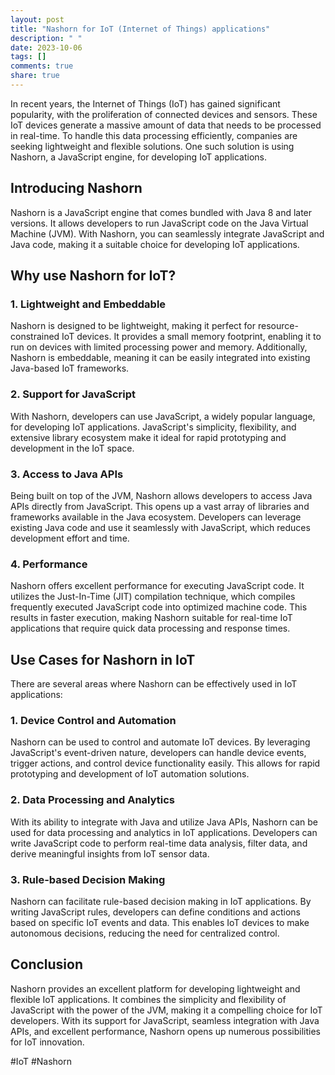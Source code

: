 ```yaml
---
layout: post
title: "Nashorn for IoT (Internet of Things) applications"
description: " "
date: 2023-10-06
tags: []
comments: true
share: true
---
```


In recent years, the Internet of Things (IoT) has gained significant popularity, with the proliferation of connected devices and sensors. These IoT devices generate a massive amount of data that needs to be processed in real-time. To handle this data processing efficiently, companies are seeking lightweight and flexible solutions. One such solution is using Nashorn, a JavaScript engine, for developing IoT applications.

## Introducing Nashorn

Nashorn is a JavaScript engine that comes bundled with Java 8 and later versions. It allows developers to run JavaScript code on the Java Virtual Machine (JVM). With Nashorn, you can seamlessly integrate JavaScript and Java code, making it a suitable choice for developing IoT applications.

## Why use Nashorn for IoT?

### 1. Lightweight and Embeddable

Nashorn is designed to be lightweight, making it perfect for resource-constrained IoT devices. It provides a small memory footprint, enabling it to run on devices with limited processing power and memory. Additionally, Nashorn is embeddable, meaning it can be easily integrated into existing Java-based IoT frameworks.

### 2. Support for JavaScript

With Nashorn, developers can use JavaScript, a widely popular language, for developing IoT applications. JavaScript's simplicity, flexibility, and extensive library ecosystem make it ideal for rapid prototyping and development in the IoT space.

### 3. Access to Java APIs

Being built on top of the JVM, Nashorn allows developers to access Java APIs directly from JavaScript. This opens up a vast array of libraries and frameworks available in the Java ecosystem. Developers can leverage existing Java code and use it seamlessly with JavaScript, which reduces development effort and time.

### 4. Performance

Nashorn offers excellent performance for executing JavaScript code. It utilizes the Just-In-Time (JIT) compilation technique, which compiles frequently executed JavaScript code into optimized machine code. This results in faster execution, making Nashorn suitable for real-time IoT applications that require quick data processing and response times.

## Use Cases for Nashorn in IoT

There are several areas where Nashorn can be effectively used in IoT applications:

### 1. Device Control and Automation

Nashorn can be used to control and automate IoT devices. By leveraging JavaScript's event-driven nature, developers can handle device events, trigger actions, and control device functionality easily. This allows for rapid prototyping and development of IoT automation solutions.

### 2. Data Processing and Analytics

With its ability to integrate with Java and utilize Java APIs, Nashorn can be used for data processing and analytics in IoT applications. Developers can write JavaScript code to perform real-time data analysis, filter data, and derive meaningful insights from IoT sensor data.

### 3. Rule-based Decision Making

Nashorn can facilitate rule-based decision making in IoT applications. By writing JavaScript rules, developers can define conditions and actions based on specific IoT events and data. This enables IoT devices to make autonomous decisions, reducing the need for centralized control.

## Conclusion

Nashorn provides an excellent platform for developing lightweight and flexible IoT applications. It combines the simplicity and flexibility of JavaScript with the power of the JVM, making it a compelling choice for IoT developers. With its support for JavaScript, seamless integration with Java APIs, and excellent performance, Nashorn opens up numerous possibilities for IoT innovation.

#IoT #Nashorn